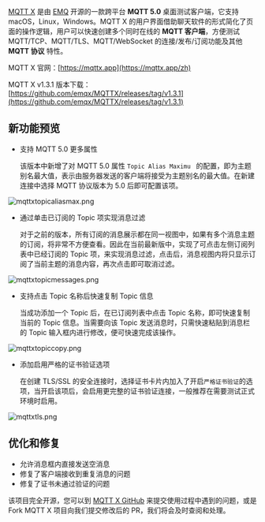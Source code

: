 [MQTT X](https://mqttx.app/zh) 是由 [EMQ](https://www.emqx.com/zh) 开源的一款跨平台 **MQTT 5.0** 桌面测试客户端，它支持 macOS，Linux，Windows。MQTT X 的用户界面借助聊天软件的形式简化了页面的操作逻辑，用户可以快速创建多个同时在线的 **MQTT 客户端**，方便测试 MQTT/TCP、MQTT/TLS、MQTT/WebSocket 的连接/发布/订阅功能及其他 **MQTT 协议** 特性。

MQTT X 官网：[https://mqttx.app](https://mqttx.app/zh)

MQTT X v1.3.1 版本下载：[https://github.com/emqx/MQTTX/releases/tag/v1.3.1](https://github.com/emqx/MQTTX/releases/tag/v1.3.1)



## 新功能预览

- 支持 MQTT 5.0 更多属性

  该版本中新增了对 MQTT 5.0 属性 `Topic Alias Maximu ` 的配置，即为主题别名最大值，表示由服务器发送的客户端将接受为主题别名的最大值。在新建连接中选择 MQTT 协议版本为 5.0 后即可配置该项。

![mqttxtopicaliasmax.png](https://static.emqx.net/images/414597f0a3dffe1a8ec12009d4ff86e4.png)

- 通过单击已订阅的 Topic 项实现消息过滤

  对于之前的版本，所有订阅的消息展示都在同一视图中，如果有多个消息主题的订阅，将非常不方便查看。因此在当前最新版中，实现了可点击左侧订阅列表中已经订阅的 Topic 项，来实现消息过滤，点击后，消息视图内将只显示订阅了当前主题的消息内容，再次点击即可取消过滤。

![mqttxtopicmessages.png](https://static.emqx.net/images/1095f94567b1b912d1d23b57d45e8591.png)

- 支持点击 Topic 名称后快速复制 Topic 信息

  当成功添加一个 Topic 后，在已订阅列表中点击 Topic 名称，即可快速复制当前的 Topic 信息。当需要向该 Topic 发送消息时，只需快速粘贴到消息栏的 Topic 输入框内进行修改，便可快速完成该操作。

![mqttxtopiccopy.png](https://static.emqx.net/images/2b2da8f80dd33f911fb569d1d21d6f5b.png)

- 添加启用严格的证书验证选项

  在创建 TLS/SSL 的安全连接时，选择证书卡片内加入了开启`严格证书验证`的选项，当开启该项后，会启用更完整的证书验证连接，一般推荐在需要测试正式环境时启用。

![mqttxtls.png](https://static.emqx.net/images/9981849ab9cf6a01238ec530553ad8ba.png)



## 优化和修复

- 允许消息框内直接发送空消息
- 修复了客户端接收到重复消息的问题
- 修复了证书未通过验证的问题



该项目完全开源，您可以到 [MQTT X GitHub](https://github.com/emqx/MQTTX/issues?q=is%3Aissue+is%3Aopen+sort%3Aupdated-desc) 来提交使用过程中遇到的问题，或是 Fork MQTT X 项目向我们提交修改后的 PR，我们将会及时查阅和处理。
